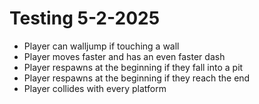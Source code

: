 # Testing 5-2-2025
- Player can walljump if touching a wall
- Player moves faster and has an even faster dash
- Player respawns at the beginning if they fall into a pit
- Player respawns at the beginning if they reach the end
- Player collides with every platform
